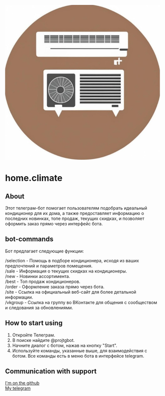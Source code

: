 ![Image alt](https://github.com/seryozhageneva/home.climate/blob/main/icon.jpg)

# home.climate

## About

Этот телеграм-бот помогает пользователям подобрать идеальный кондиционер для их дома, а также предоставляет информацию о последних новинках, топе продаж, текущих скидках, и позволяет оформить заказ прямо через интерфейс бота.

## bot-commands

Бот предлагает следующие функции:

/selection - Помощь в подборе кондиционера, исходя из ваших предпочтений и параметров помещения.<br />
/sale - Информация о текущих скидках на кондиционеры.<br />
/new - Новинки ассортимента.<br />
/best - Топ продаж кондиционеров.<br />
/order - Оформление заказа прямо через бота.<br />
/site - Ссылка на официальный веб-сайт для более детальной информации.<br />
/vkgroup - Ссылка на группу во ВКонтакте для общения с сообществом и следования за обновлениями.<br />

## How to start using

1. Откройте Телеграм.
2. В поиске найдите @projtgbot.
3. Начните диалог с ботом, нажав на кнопку "Start".
4. Используйте команды, указанные выше, для взаимодействия с ботом. Все команды есть в меню бота в интерфейсе telegram.

## Communication with support

[I'm on the github](https://github.com/seryozhageneva)<br />
[My telegram](https://t.me/yobb9)
